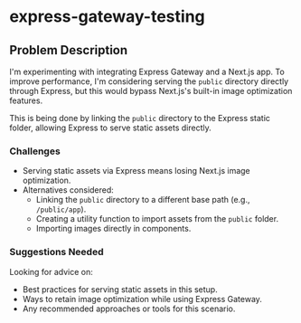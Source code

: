# express-gateway-testing
## Problem Description

I'm experimenting with integrating Express Gateway and a Next.js app. To improve performance, I'm considering serving the `public` directory directly through Express, but this would bypass Next.js's built-in image optimization features.

This is being done by linking the `public` directory to the Express static folder, allowing Express to serve static assets directly.

### Challenges

- Serving static assets via Express means losing Next.js image optimization.
- Alternatives considered:
    - Linking the `public` directory to a different base path (e.g., `/public/app`).
    - Creating a utility function to import assets from the `public` folder.
    - Importing images directly in components.

### Suggestions Needed

Looking for advice on:
- Best practices for serving static assets in this setup.
- Ways to retain image optimization while using Express Gateway.
- Any recommended approaches or tools for this scenario.
